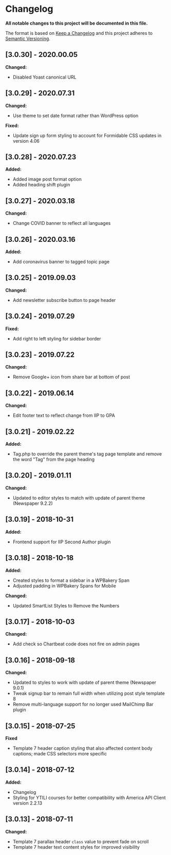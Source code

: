 # Changelog

**All notable changes to this project will be documented in this file.**

The format is based on [Keep a Changelog](http://keepachangelog.com/en/1.0.0/)
and this project adheres to [Semantic Versioning](http://semver.org/spec/v2.0.0.html).

## [3.0.30] - 2020.00.05

**Changed:**

- Disabled Yoast canonical URL

## [3.0.29] - 2020.07.31

**Changed:**

- Use theme to set date format rather than WordPress option

**Fixed:**

- Update sign up form styling to account for Formidable CSS updates in version 4.06

## [3.0.28] - 2020.07.23

**Added:**

- Added image post format option
- Added heading shift plugin

## [3.0.27] - 2020.03.18

**Changed:**

- Change COVID banner to reflect all languages

## [3.0.26] - 2020.03.16

**Added:**

- Add coronavirus banner to tagged topic page

## [3.0.25] - 2019.09.03

**Changed:**

- Add newsletter subscribe button to page header

## [3.0.24] - 2019.07.29

**Fixed:**

- Add right to left styling for sidebar border

## [3.0.23] - 2019.07.22

**Changed:**

- Remove Google+ icon from share bar at bottom of post

## [3.0.22] - 2019.06.14

**Changed:**

- Edit footer text to reflect change from IIP to GPA

## [3.0.21] - 2019.02.22

**Added:**

- Tag.php to override the parent theme's tag page template and remove the word "Tag" from the page heading

## [3.0.20] - 2019.01.11

**Changed:**

- Updated to editor styles to match with update of parent theme (Newspaper 9.2.2)

## [3.0.19] - 2018-10-31

**Added:**

- Frontend support for IIP Second Author plugin

## [3.0.18] - 2018-10-18

**Added:**

- Created styles to format a sidebar in a WPBakery Span
- Adjusted padding in WPBakery Spans for Mobile

**Changed:**

- Updated SmartList Styles to Remove the Numbers

## [3.0.17] - 2018-10-03

**Changed:**

- Add check so Chartbeat code does not fire on admin pages

## [3.0.16] - 2018-09-18

**Changed:**

- Updated to styles to work with update of parent theme (Newspaper 9.0.1)
- Tweak signup bar to remain full width when utilizing post style template 8
- Remove multi-language support for no longer used MailChimp Bar plugin

## [3.0.15] - 2018-07-25

**Fixed**

- Template 7 header caption styling that also affected content body captions; made CSS selectors more specific

## [3.0.14] - 2018-07-12

**Added:**

- Changelog
- Styling for YTILI courses for better compatibility with America API Client version 2.2.13

## [3.0.13] - 2018-07-11

**Changed:**

- Template 7 parallax header `class` value to prevent fade on scroll
- Template 7 header text content styles for improved visibility
